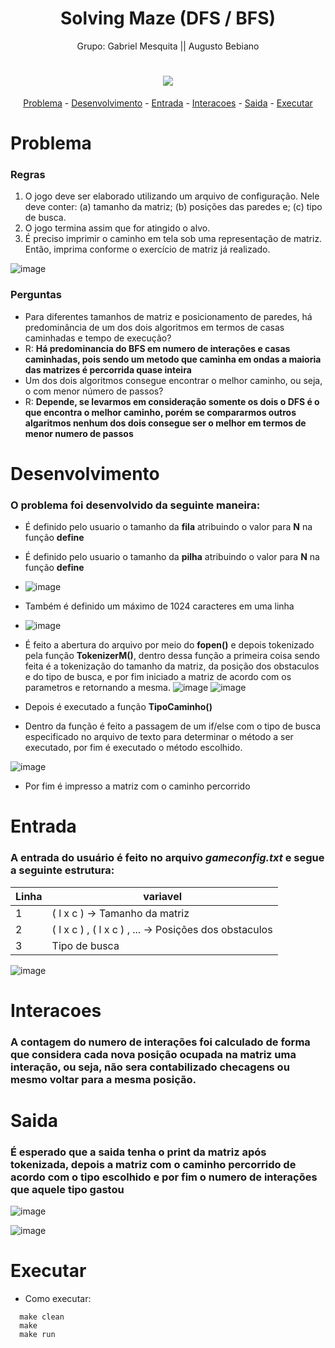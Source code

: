 <h1 align="center">Solving Maze (DFS / BFS)</h1>


<p align="center">Grupo: Gabriel Mesquita || Augusto Bebiano</p>
<h1 align="center"> 
    <a href="https://github.com/gabrielmesquita7/solving_maze-BFS-and-DFS-/graphs/contributors">
    <img src="https://contrib.rocks/image?repo=gabrielmesquita7/solving_maze-BFS-and-DFS-" />
    </a>
</h1>
<p align="center">
  <a href="#problema">Problema</a> -
  <a href="#desenvolvimento">Desenvolvimento</a> -
  <a href="#entrada">Entrada</a> -
  <a href="#interacoes">Interacoes</a> -
  <a href="#saida">Saida</a> -
  <a href="#executar">Executar</a>
</p>
 

# Problema
### Regras
1. O jogo deve ser elaborado utilizando um arquivo de configuração. Nele deve conter: (a) tamanho da matriz; (b) posições das paredes e; (c) tipo de busca.
1. O jogo termina assim que for atingido o alvo.
1. É preciso imprimir o caminho em tela sob uma representação de matriz. Então, imprima conforme o exercício de matriz já realizado.

  ![image](https://user-images.githubusercontent.com/55333375/169049899-b17b7be9-8a69-4b39-8b7e-d7464130bb87.png)


### Perguntas
* Para diferentes tamanhos de matriz e posicionamento de paredes, há predominância de um dos dois algoritmos em termos de casas caminhadas e tempo de execução?
* R: **Há predominancia do BFS em numero de interações e casas caminhadas, pois sendo um metodo que caminha em ondas a maioria das matrizes é percorrida quase inteira**
* Um dos dois algoritmos consegue encontrar o melhor caminho, ou seja, o com menor número de passos?
* R: **Depende, se levarmos em consideração somente os dois o DFS é o que encontra o melhor caminho, porém se compararmos outros algaritmos nenhum dos dois consegue ser o melhor em termos de menor numero de passos**

# Desenvolvimento
### O problema foi desenvolvido da seguinte maneira:

* É definido pelo usuario o tamanho da **fila** atribuindo o valor para **N** na função **define**
* É definido pelo usuario o tamanho da **pilha**  atribuindo o valor para **N** na função **define**

* ![image](https://user-images.githubusercontent.com/55333375/167706372-01a0bb6c-44d1-497e-8685-cdc1d21979c6.png)

* Também é definido um máximo de 1024 caracteres em uma linha

* ![image](https://user-images.githubusercontent.com/55333375/167706445-478ff54e-dc10-482c-a0a5-ccbca8d0e7f6.png)

* É feito a abertura do arquivo por meio do **fopen()** e depois tokenizado pela função **TokenizerM()**, dentro dessa função a primeira coisa sendo feita é a tokenização do tamanho da matriz, da posição dos obstaculos e do tipo de busca, e por fim iniciado a matriz de acordo com os parametros e retornando a mesma.
![image](https://user-images.githubusercontent.com/55333375/169050608-887c45c1-2866-4355-9179-97e663b8ff0a.png)
![image](https://user-images.githubusercontent.com/55333375/169050955-d566d211-5d66-4aae-964f-9844bcf0432f.png)



* Depois é executado a função **TipoCaminho()**
* Dentro da função é feito a passagem de um if/else com o tipo de busca especificado no arquivo de texto  para determinar o método a ser executado, por fim é executado o método escolhido.

![image](https://user-images.githubusercontent.com/55333375/169051182-a70aa339-8f9a-49bd-98d2-1e13291ace08.png)

* Por fim é impresso a matriz com o caminho percorrido

# Entrada
### A entrada do usuário é feito no arquivo _gameconfig.txt_ e segue a seguinte estrutura:
Linha   | variavel
--------- | ------
1 | ( l x c ) -> Tamanho da matriz
2 | ( l x c ) , ( l x c ) , ... -> Posições dos obstaculos
3 | Tipo de busca

![image](https://user-images.githubusercontent.com/55333375/169051599-1ae89acc-3e9b-420a-ad42-a2a76e61ded1.png)


# Interacoes
### A contagem do numero de interações foi calculado de forma que considera cada nova posição ocupada na matriz uma interação, ou seja, não sera contabilizado checagens ou mesmo voltar para a mesma posição.

# Saida
### É esperado que a saida tenha o print da matriz após tokenizada, depois a matriz com o caminho percorrido de acordo com o tipo escolhido e por fim o numero de interações que aquele tipo gastou

![image](https://user-images.githubusercontent.com/55333375/169157091-ad123db6-6269-486d-8870-19af47b68f1b.png)

![image](https://user-images.githubusercontent.com/55333375/169157174-5831f671-328f-4639-9323-971151271d97.png)





# Executar
* Como executar:

```
  make clean
  make
  make run
```
